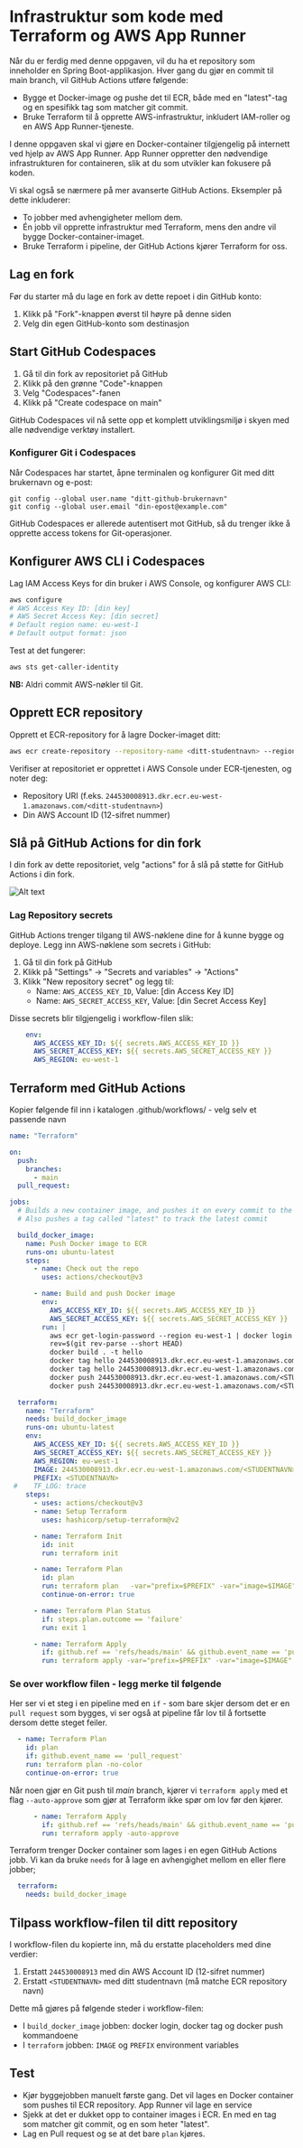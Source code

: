 # Infrastruktur som kode med Terraform og AWS App Runner

Når du er ferdig med denne oppgaven, vil du ha et repository som inneholder en Spring Boot-applikasjon. Hver gang du gjør en commit til main branch, vil GitHub Actions utføre følgende:

- Bygge et Docker-image og pushe det til ECR, både med en "latest"-tag og en spesifikk tag som matcher git commit.
- Bruke Terraform til å opprette AWS-infrastruktur, inkludert IAM-roller og en AWS App Runner-tjeneste.

I denne oppgaven skal vi gjøre en Docker-container tilgjengelig på internett ved hjelp av AWS App Runner. App Runner oppretter den nødvendige infrastrukturen for containeren, slik at du som utvikler kan fokusere på koden.


Vi skal også se nærmere på mer avanserte GitHub Actions. Eksempler på dette inkluderer:

- To jobber med avhengigheter mellom dem.
- Én jobb vil opprette infrastruktur med Terraform, mens den andre vil bygge Docker-container-imaget.
- Bruke Terraform i pipeline, der GitHub Actions kjører Terraform for oss.

## Lag en fork

Før du starter må du lage en fork av dette repoet i din GitHub konto:

1. Klikk på "Fork"-knappen øverst til høyre på denne siden
2. Velg din egen GitHub-konto som destinasjon

## Start GitHub Codespaces

1. Gå til din fork av repositoriet på GitHub
2. Klikk på den grønne "Code"-knappen
3. Velg "Codespaces"-fanen
4. Klikk på "Create codespace on main"

GitHub Codespaces vil nå sette opp et komplett utviklingsmiljø i skyen med alle nødvendige verktøy installert.

### Konfigurer Git i Codespaces

Når Codespaces har startet, åpne terminalen og konfigurer Git med ditt brukernavn og e-post:

```shell
git config --global user.name "ditt-github-brukernavn"
git config --global user.email "din-epost@example.com"
```

GitHub Codespaces er allerede autentisert mot GitHub, så du trenger ikke å opprette access tokens for Git-operasjoner.

## Konfigurer AWS CLI i Codespaces

Lag IAM Access Keys for din bruker i AWS Console, og konfigurer AWS CLI:

```bash
aws configure
# AWS Access Key ID: [din key]
# AWS Secret Access Key: [din secret]
# Default region name: eu-west-1
# Default output format: json
```

Test at det fungerer:
```bash
aws sts get-caller-identity
```

**NB:** Aldri commit AWS-nøkler til Git.

## Opprett ECR repository

Opprett et ECR-repository for å lagre Docker-imaget ditt:

```bash
aws ecr create-repository --repository-name <ditt-studentnavn> --region eu-west-1
```

Verifiser at repositoriet er opprettet i AWS Console under ECR-tjenesten, og noter deg:
- Repository URI (f.eks. `244530008913.dkr.ecr.eu-west-1.amazonaws.com/<ditt-studentnavn>`)
- Din AWS Account ID (12-sifret nummer)

## Slå på GitHub Actions for din fork

I din fork av dette repositoriet, velg "actions" for å slå på støtte for GitHub Actions i din fork.

![Alt text](img/7.png "3")

### Lag Repository secrets

GitHub Actions trenger tilgang til AWS-nøklene dine for å kunne bygge og deploye. Legg inn AWS-nøklene som secrets i GitHub:

1. Gå til din fork på GitHub
2. Klikk på "Settings" → "Secrets and variables" → "Actions"
3. Klikk "New repository secret" og legg til:
   - Name: `AWS_ACCESS_KEY_ID`, Value: [din Access Key ID]
   - Name: `AWS_SECRET_ACCESS_KEY`, Value: [din Secret Access Key]

Disse secrets blir tilgjengelig i workflow-filen slik:

```yaml
    env:
      AWS_ACCESS_KEY_ID: ${{ secrets.AWS_ACCESS_KEY_ID }}
      AWS_SECRET_ACCESS_KEY: ${{ secrets.AWS_SECRET_ACCESS_KEY }}
      AWS_REGION: eu-west-1
```

## Terraform med GitHub Actions

Kopier følgende fil inn i katalogen .github/workflows/ - velg selv et passende navn 

```yaml
name: "Terraform"

on:
  push:
    branches:
      - main
  pull_request:

jobs:
  # Builds a new container image, and pushes it on every commit to the repository
  # Also pushes a tag called "latest" to track the latest commit

  build_docker_image:
    name: Push Docker image to ECR
    runs-on: ubuntu-latest
    steps:
      - name: Check out the repo
        uses: actions/checkout@v3

      - name: Build and push Docker image
        env:
          AWS_ACCESS_KEY_ID: ${{ secrets.AWS_ACCESS_KEY_ID }}
          AWS_SECRET_ACCESS_KEY: ${{ secrets.AWS_SECRET_ACCESS_KEY }}
        run: |
          aws ecr get-login-password --region eu-west-1 | docker login --username AWS --password-stdin 244530008913.dkr.ecr.eu-west-1.amazonaws.com
          rev=$(git rev-parse --short HEAD)
          docker build . -t hello
          docker tag hello 244530008913.dkr.ecr.eu-west-1.amazonaws.com/<STUDENTNAVN>:$rev
          docker tag hello 244530008913.dkr.ecr.eu-west-1.amazonaws.com/<STUDENTNAVN>:latest
          docker push 244530008913.dkr.ecr.eu-west-1.amazonaws.com/<STUDENTNAVN>:$rev
          docker push 244530008913.dkr.ecr.eu-west-1.amazonaws.com/<STUDENTNAVN>:latest

  terraform:
    name: "Terraform"
    needs: build_docker_image
    runs-on: ubuntu-latest
    env:
      AWS_ACCESS_KEY_ID: ${{ secrets.AWS_ACCESS_KEY_ID }}
      AWS_SECRET_ACCESS_KEY: ${{ secrets.AWS_SECRET_ACCESS_KEY }}
      AWS_REGION: eu-west-1
      IMAGE: 244530008913.dkr.ecr.eu-west-1.amazonaws.com/<STUDENTNAVN>:latest
      PREFIX: <STUDENTNAVN>
 #    TF_LOG: trace
    steps:
      - uses: actions/checkout@v3
      - name: Setup Terraform
        uses: hashicorp/setup-terraform@v2

      - name: Terraform Init
        id: init
        run: terraform init

      - name: Terraform Plan
        id: plan
        run: terraform plan   -var="prefix=$PREFIX" -var="image=$IMAGE"  -no-color
        continue-on-error: true

      - name: Terraform Plan Status
        if: steps.plan.outcome == 'failure'
        run: exit 1

      - name: Terraform Apply
        if: github.ref == 'refs/heads/main' && github.event_name == 'push'
        run: terraform apply -var="prefix=$PREFIX" -var="image=$IMAGE"  -auto-approve
```


### Se over workflow filen - legg merke til følgende


Her ser vi et steg i en pipeline med en ```if``` - som bare skjer dersom det er en ```pull request``` som bygges, vi ser også at
pipeline får lov til å fortsette dersom dette steget feiler.

```yaml
  - name: Terraform Plan
    id: plan
    if: github.event_name == 'pull_request'
    run: terraform plan -no-color
    continue-on-error: true
```

Når noen gjør en Git push til *main* branch, kjører vi ```terraform apply``` med et flag ```--auto-approve``` som gjør at Terraform ikke
spør om lov før den kjører.

```yaml
      - name: Terraform Apply
        if: github.ref == 'refs/heads/main' && github.event_name == 'push'
        run: terraform apply -auto-approve
```

Terraform trenger Docker container som lages i en egen GitHub Actions jobb. Vi kan da bruke ```needs``` for å lage en avhengighet mellom en eller flere jobber;

```yaml
  terraform:
    needs: build_docker_image
```

## Tilpass workflow-filen til ditt repository

I workflow-filen du kopierte inn, må du erstatte placeholders med dine verdier:

1. Erstatt `244530008913` med din AWS Account ID (12-sifret nummer)
2. Erstatt `<STUDENTNAVN>` med ditt studentnavn (må matche ECR repository navn)

Dette må gjøres på følgende steder i workflow-filen:
- I `build_docker_image` jobben: docker login, docker tag og docker push kommandoene
- I `terraform` jobben: `IMAGE` og `PREFIX` environment variables

## Test

* Kjør byggejobben manuelt første gang. Det vil lages en Docker container som pushes til ECR repository. App Runner vil lage en service
* Sjekk at det er dukket opp to container images i ECR. En med en tag som matcher git commit, og en som heter "latest".
* Lag en Pull request og se at det bare ```plan``` kjøres.
